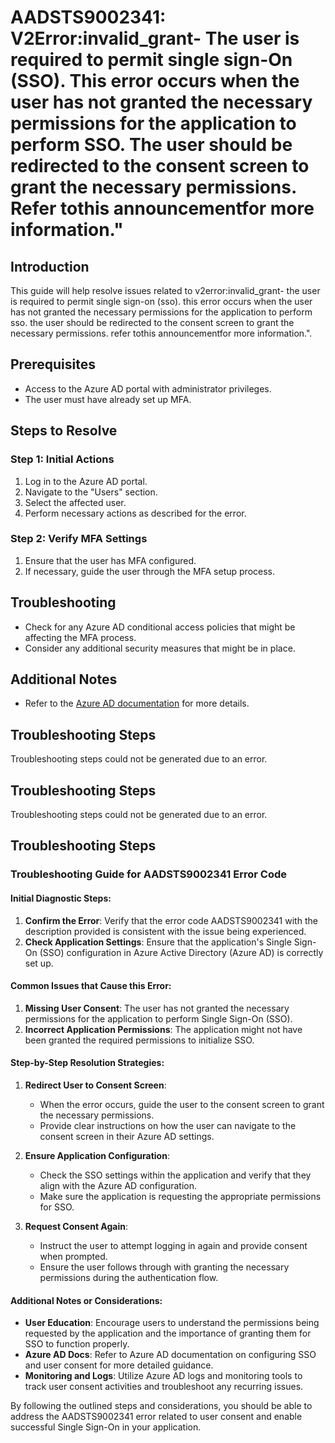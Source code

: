 # AADSTS9002341: V2Error:invalid_grant- The user is required to permit single sign-On (SSO). This error occurs when the user has not granted the necessary permissions for the application to perform SSO. The user should be redirected to the consent screen to grant the necessary permissions. Refer tothis announcementfor more information."

## Introduction
This guide will help resolve issues related to v2error:invalid_grant- the user is required to permit single sign-on (sso). this error occurs when the user has not granted the necessary permissions for the application to perform sso. the user should be redirected to the consent screen to grant the necessary permissions. refer tothis announcementfor more information.".

## Prerequisites
- Access to the Azure AD portal with administrator privileges.
- The user must have already set up MFA.

## Steps to Resolve

### Step 1: Initial Actions
1. Log in to the Azure AD portal.
2. Navigate to the "Users" section.
3. Select the affected user.
4. Perform necessary actions as described for the error.

### Step 2: Verify MFA Settings
1. Ensure that the user has MFA configured.
2. If necessary, guide the user through the MFA setup process.

## Troubleshooting
- Check for any Azure AD conditional access policies that might be affecting the MFA process.
- Consider any additional security measures that might be in place.

## Additional Notes
- Refer to the [Azure AD documentation](https://learn.microsoft.com/en-us/azure/active-directory/) for more details.


## Troubleshooting Steps
Troubleshooting steps could not be generated due to an error.

## Troubleshooting Steps
Troubleshooting steps could not be generated due to an error.

## Troubleshooting Steps
### Troubleshooting Guide for AADSTS9002341 Error Code

#### Initial Diagnostic Steps:
1. **Confirm the Error**: Verify that the error code AADSTS9002341 with the description provided is consistent with the issue being experienced.
2. **Check Application Settings**: Ensure that the application's Single Sign-On (SSO) configuration in Azure Active Directory (Azure AD) is correctly set up.
   
#### Common Issues that Cause this Error:
1. **Missing User Consent**: The user has not granted the necessary permissions for the application to perform Single Sign-On (SSO).
2. **Incorrect Application Permissions**: The application might not have been granted the required permissions to initialize SSO.
   
#### Step-by-Step Resolution Strategies:
1. **Redirect User to Consent Screen**:
   - When the error occurs, guide the user to the consent screen to grant the necessary permissions.
   - Provide clear instructions on how the user can navigate to the consent screen in their Azure AD settings.

2. **Ensure Application Configuration**:
   - Check the SSO settings within the application and verify that they align with the Azure AD configuration.
   - Make sure the application is requesting the appropriate permissions for SSO.

3. **Request Consent Again**:
   - Instruct the user to attempt logging in again and provide consent when prompted.
   - Ensure the user follows through with granting the necessary permissions during the authentication flow.

#### Additional Notes or Considerations:
- **User Education**: Encourage users to understand the permissions being requested by the application and the importance of granting them for SSO to function properly.
- **Azure AD Docs**: Refer to Azure AD documentation on configuring SSO and user consent for more detailed guidance.
- **Monitoring and Logs**: Utilize Azure AD logs and monitoring tools to track user consent activities and troubleshoot any recurring issues.

By following the outlined steps and considerations, you should be able to address the AADSTS9002341 error related to user consent and enable successful Single Sign-On in your application.